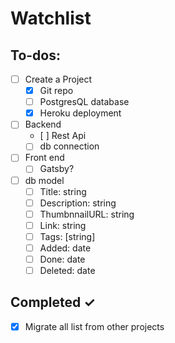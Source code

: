 # Watchlist

## To-dos:

- [ ] Create a Project
  - [x] Git repo
  - [ ] PostgresQL database
  - [x] Heroku deployment
- [ ] Backend
  - [ ] Rest Api
  - [ ] db connection
- [ ] Front end
  - [ ] Gatsby?
- [ ] db model
  - [ ] Title: string
  - [ ] Description: string
  - [ ] ThumbnnailURL: string
  - [ ] Link: string
  - [ ] Tags: [string]
  - [ ] Added: date
  - [ ] Done: date
  - [ ] Deleted: date

## Completed ✓

- [x] Migrate all list from other projects
